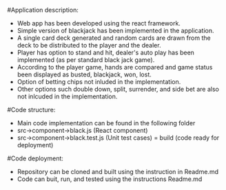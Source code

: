 #Application description:
- Web app has been developed using the react framework.
- Simple version of blackjack has been implemented in the application.
- A single card deck generated and random cards are drawn from the deck to be distributed to the player and the dealer.
- Player has option to stand and hit, dealer's auto play has been implemented (as per standard black jack game).
- According to the player game, hands are compared and game status been displayed as busted, blackjack, won, lost.
- Option of betting chips not inluded in the implementation.
- Other options such double down, split, surrender, and side bet are also not inlcuded in the implementation.

#Code structure:
- Main code implementation can be found in the following folder
- src->component->black.js (React component)
- src->component->black.test.js (Unit test cases)
= build (code ready for deployment)

#Code deployment:
- Repository can be cloned and built using the instruction in Readme.md
- Code can buit, run, and tested using the instructions Readme.md
